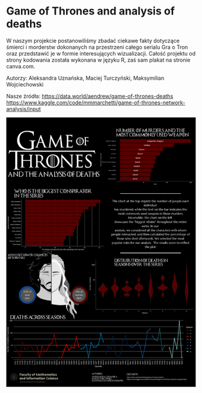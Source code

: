 # Game of Thrones and analysis of deaths

W naszym projekcie postanowiliśmy zbadać ciekawe fakty dotyczące śmierci i morderstw dokonanych na przestrzeni całego serialu Gra o Tron oraz przedstawić je w formie interesujących wizualizacji. Całość projektu od strony kodowania została wykonana w języku R, zaś sam plakat na stronie canva.com. 

Autorzy: Aleksandra Uznańska, Maciej Turczyński, Maksymilian Wojciechowski

Nasze źródła:
https://data.world/aendrew/game-of-thrones-deaths
https://www.kaggle.com/code/mmmarchetti/game-of-thrones-network-analysis/input

![plakat](Uznanska_Turczynski_Wojciechowski.png)